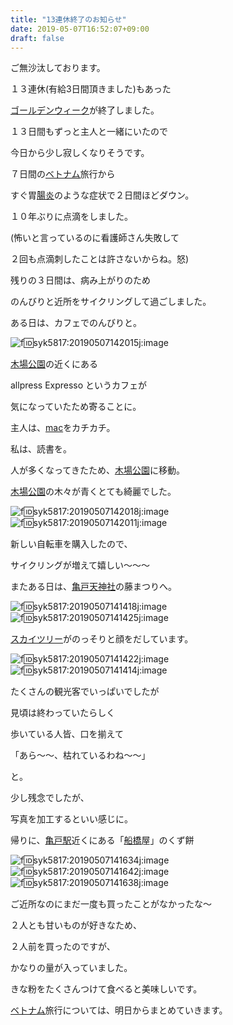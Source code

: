 ```yaml
---
title: "13連休終了のお知らせ"
date: 2019-05-07T16:52:07+09:00
draft: false
---
```

ご無沙汰しております。

１３連休(有給3日間頂きました)もあった

[ゴールデンウィーク](http://d.hatena.ne.jp/keyword/%A5%B4%A1%BC%A5%EB%A5%C7%A5%F3%A5%A6%A5%A3%A1%BC%A5%AF)が終了しました。

１３日間もずっと主人と一緒にいたので

今日から少し寂しくなりそうです。

７日間の[ベトナム](http://d.hatena.ne.jp/keyword/%A5%D9%A5%C8%A5%CA%A5%E0)旅行から

すぐ胃[腸炎](http://d.hatena.ne.jp/keyword/%C4%B2%B1%EA)のような症状で２日間ほどダウン。

１０年ぶりに点滴をしました。

(怖いと言っているのに看護師さん失敗して

２回も点滴刺したことは許さないからね。怒)

残りの３日間は、病み上がりのため

のんびりと近所をサイクリングして過ごしました。

ある日は、カフェでのんびりと。

![f:id:syk5817:20190507142015j:image](https://cdn-ak.f.st-hatena.com/images/fotolife/s/syk5817/20190507/20190507142015.jpg "f:id:syk5817:20190507142015j:image")

[木場公園](http://d.hatena.ne.jp/keyword/%CC%DA%BE%EC%B8%F8%B1%E0)の近くにある

allpress Expresso というカフェが

気になっていたため寄ることに。

主人は、[mac](http://d.hatena.ne.jp/keyword/mac)をカチカチ。

私は、読書を。

人が多くなってきたため、[木場公園](http://d.hatena.ne.jp/keyword/%CC%DA%BE%EC%B8%F8%B1%E0)に移動。

[木場公園](http://d.hatena.ne.jp/keyword/%CC%DA%BE%EC%B8%F8%B1%E0)の木々が青くとても綺麗でした。

![f:id:syk5817:20190507142018j:image](https://cdn-ak.f.st-hatena.com/images/fotolife/s/syk5817/20190507/20190507142018.jpg "f:id:syk5817:20190507142018j:image")  
![f:id:syk5817:20190507142011j:image](https://cdn-ak.f.st-hatena.com/images/fotolife/s/syk5817/20190507/20190507142011.jpg "f:id:syk5817:20190507142011j:image")

新しい自転車を購入したので、

サイクリングが増えて嬉しい〜〜〜

またある日は、[亀戸天神社](http://d.hatena.ne.jp/keyword/%B5%B5%B8%CD%C5%B7%BF%C0%BC%D2)の藤まつりへ。

![f:id:syk5817:20190507141418j:image](https://cdn-ak.f.st-hatena.com/images/fotolife/s/syk5817/20190507/20190507141418.jpg "f:id:syk5817:20190507141418j:image")  
![f:id:syk5817:20190507141425j:image](https://cdn-ak.f.st-hatena.com/images/fotolife/s/syk5817/20190507/20190507141425.jpg "f:id:syk5817:20190507141425j:image")

[スカイツリー](http://d.hatena.ne.jp/keyword/%A5%B9%A5%AB%A5%A4%A5%C4%A5%EA%A1%BC)がのっそりと顔をだしています。

![f:id:syk5817:20190507141422j:image](https://cdn-ak.f.st-hatena.com/images/fotolife/s/syk5817/20190507/20190507141422.jpg "f:id:syk5817:20190507141422j:image")  
![f:id:syk5817:20190507141414j:image](https://cdn-ak.f.st-hatena.com/images/fotolife/s/syk5817/20190507/20190507141414.jpg "f:id:syk5817:20190507141414j:image")

たくさんの観光客でいっぱいでしたが

見頃は終わっていたらしく

歩いている人皆、口を揃えて

「あら〜〜、枯れているわね〜〜」

と。

少し残念でしたが、

写真を加工するといい感じに。

帰りに、[亀戸駅](http://d.hatena.ne.jp/keyword/%B5%B5%B8%CD%B1%D8)近くにある「[船橋](http://d.hatena.ne.jp/keyword/%C1%A5%B6%B6)屋」のくず餅

![f:id:syk5817:20190507141634j:image](https://cdn-ak.f.st-hatena.com/images/fotolife/s/syk5817/20190507/20190507141634.jpg "f:id:syk5817:20190507141634j:image")  
![f:id:syk5817:20190507141642j:image](https://cdn-ak.f.st-hatena.com/images/fotolife/s/syk5817/20190507/20190507141642.jpg "f:id:syk5817:20190507141642j:image")  
![f:id:syk5817:20190507141638j:image](https://cdn-ak.f.st-hatena.com/images/fotolife/s/syk5817/20190507/20190507141638.jpg "f:id:syk5817:20190507141638j:image")

ご近所なのにまだ一度も買ったことがなかったな〜

２人とも甘いものが好きなため、

２人前を買ったのですが、

かなりの量が入っていました。

きな粉をたくさんつけて食べると美味しいです。

[ベトナム](http://d.hatena.ne.jp/keyword/%A5%D9%A5%C8%A5%CA%A5%E0)旅行については、明日からまとめていきます。



